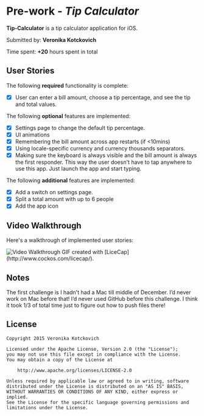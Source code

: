 # Pre-work - *Tip Calculator*

**Tip-Calculator** is a tip calculator application for iOS.

Submitted by: **Veronika Kotckovich**

Time spent: **+20** hours spent in total

## User Stories

The following **required** functionality is complete:
* [x] User can enter a bill amount, choose a tip percentage, and see the tip and total values.

The following **optional** features are implemented:
* [x] Settings page to change the default tip percentage.
* [x] UI animations
* [x] Remembering the bill amount across app restarts (if <10mins)
* [x] Using locale-specific currency and currency thousands separators.
* [x] Making sure the keyboard is always visible and the bill amount is always the first responder. This way the user doesn't have to tap anywhere to use this app. Just launch the app and start typing.

The following **additional** features are implemented:

* [x] Add a switch on settings page.
* [x] Split a total amount with up to 6 people
* [x] Add the app icon

## Video Walkthrough 

Here's a walkthrough of implemented user stories:

<img src='http://i.imgur.com/jM0Vroc.gif?1' title='Video Walkthrough' width='' alt='Video Walkthrough' />
GIF created with [LiceCap](http://www.cockos.com/licecap/).

## Notes

The first challenge is I hadn't had a Mac till middle of December.
I’d never  work on Mac before that!
I’d never used GitHub before this challenge. I think it took 1/3 of total time just to figure out how to push files there!


## License

    Copyright 2015 Veronika Kotckovich

    Licensed under the Apache License, Version 2.0 (the "License");
    you may not use this file except in compliance with the License.
    You may obtain a copy of the License at

        http://www.apache.org/licenses/LICENSE-2.0

    Unless required by applicable law or agreed to in writing, software
    distributed under the License is distributed on an "AS IS" BASIS,
    WITHOUT WARRANTIES OR CONDITIONS OF ANY KIND, either express or implied.
    See the License for the specific language governing permissions and
    limitations under the License.
